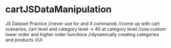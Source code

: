 # cartJSDataManipulation
JS Dataset Practice
//never use for and if commands
//come up with cart scenarios, cart level and category level -> 40 at category level
//use custom lower order and higher order functions
//dynamically creating categories and products
//UI
